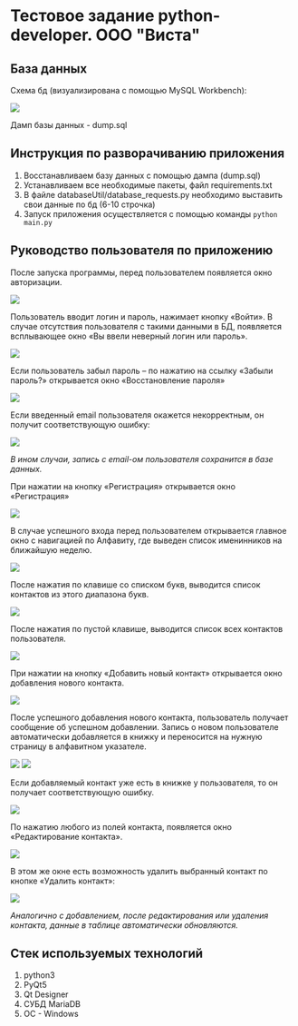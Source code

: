 # Тестовое задание python-developer. ООО "Виста"

## База данных

Схема бд (визуализирована с помощью MySQL Workbench):

![](README_images/db_shema.PNG)

Дамп базы данных - dump.sql


## Инструкция по разворачиванию приложения

1) Восстанавливаем базу данных с помощью дампа (dump.sql)
2) Устанавливаем все необходимые пакеты, файл requirements.txt
4) В файле databaseUtil/database_requests.py необходимо выставить свои данные по бд (6-10 строчка)
3) Запуск приложения осуществляется с помощью команды ```python main.py```

## Руководство пользователя по приложению

После запуска программы, перед пользователем появляется окно авторизации.

![](README_images/login_form.PNG)

Пользователь вводит логин и пароль, нажимает кнопку «Войти». В случае отсутствия пользователя с такими данными в БД, появляется всплывающее окно «Вы ввели неверный логин или пароль».

![](README_images/auth_error.PNG)

Если пользователь забыл пароль – по нажатию на ссылку «Забыли пароль?» открывается окно «Восстановление пароля»

![](README_images/recovery_form.PNG)

Если введенный email пользователя окажется некорректным, он получит соответствующую ошибку:

![](README_images/email_error.PNG)

*В ином случаи, запись с email-ом пользователя сохранится в базе данных.*

При нажатии на кнопку «Регистрация» открывается окно «Регистрация»

![](README_images/registration_form.PNG)

В случае успешного входа перед пользователем открывается главное окно с навигацией по Алфавиту, где выведен список именинников на ближайшую неделю.

![](README_images/table_user_form.PNG)

После нажатия по клавише со списком букв, выводится список контактов из этого диапазона букв.

![](README_images/table_user_sort.PNG)

После нажатия по пустой клавише, выводится список всех контактов пользователя.

![](README_images/table_user_all.PNG)

При нажатии на кнопку «Добавить новый контакт» открывается окно добавления нового контакта.

![](README_images/add_contact_form.PNG)

После успешного добавления нового контакта, пользователь получает сообщение об успешном добавлении.
Запись о новом пользователе автоматически добавляется в книжку и переносится на нужную страницу в алфавитном указателе.

![](README_images/add_contact_success.PNG)
![](README_images/add_contact_sort.PNG)

Если добавляемый контакт уже есть в книжке у пользователя, то он получает соответствующую ошибку. 

![](README_images/contact_error.PNG)

По нажатию любого из полей контакта, появляется окно «Редактирование контакта».

![](README_images/edit_form.PNG)

В этом же окне есть возможность удалить выбранный контакт по кнопке «Удалить контакт»:

![](README_images/yes_no.PNG)

*Аналогично с добавлением, после редактирования или удаления контакта, данные в таблице автоматически обновляются.*

## Стек используемых технологий

1) python3
2) PyQt5
3) Qt Designer
4) СУБД MariaDB
5) OC - Windows